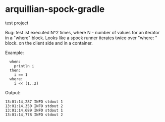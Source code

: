 # arquillian-spock-gradle

test project


Bug: test ist executed N^2 times, where N - number of values for an iterator in a "where" block.
Looks like a spock runner iterates twice over "where: " block. on the client side and in a container.


Example:
```
  when:
	println i
  then:
	i == 1
  where:
	i << (1..2)
```
Output:
```
13:01:14,287 INFO stdout 1
13:01:14,350 INFO stdout 2
13:01:14,689 INFO stdout 1
13:01:14,778 INFO stdout 2
```
